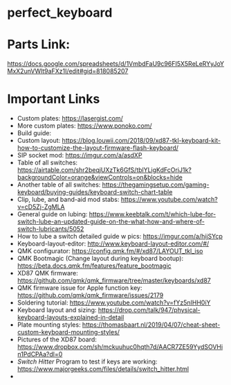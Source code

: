 # perfect_keyboard

# Parts Link:
https://docs.google.com/spreadsheets/d/1VmbdFaU9c96FI5X5ReLeRYyJoYMxX2unVWlt9aFXz1I/edit#gid=818085207

# Important Links
- Custom plates: https://lasergist.com/
- More custom plates: https://www.ponoko.com/
- Build guide:
- Custom layout: https://blog.louwii.com/2018/09/xd87-tkl-keyboard-kit-how-to-customize-the-layout-firmware-flash-keyboard/
- SIP socket mod: https://imgur.com/a/asdXP
- Table of all switches: https://airtable.com/shr2beqjUXzTk6GfS/tblYLigKdFcOriJ1k?backgroundColor=orange&viewControls=on&blocks=hide
- Another table of all switches: https://thegamingsetup.com/gaming-keyboard/buying-guides/keyboard-switch-chart-table
- Clip, lube, and band-aid mod stabs: https://www.youtube.com/watch?v=cD5Zj-ZgMLA
- General guide on lubing: https://www.keebtalk.com/t/which-lube-for-switch-lube-an-updated-guide-on-the-what-how-and-where-of-switch-lubricants/5052
- How to lube a switch detailed guide w pics: https://imgur.com/a/hijSYcp
- Keyboard-layout-editor: http://www.keyboard-layout-editor.com/#/
- QMK configurator: https://config.qmk.fm/#/xd87/LAYOUT_tkl_iso
- QMK Bootmagic (Change layout during keyboard bootup): https://beta.docs.qmk.fm/features/feature_bootmagic
- XD87 QMK firmware: https://github.com/qmk/qmk_firmware/tree/master/keyboards/xd87
- QMK firmware issue for Apple function key: https://github.com/qmk/qmk_firmware/issues/2179
- Soldering tutorial: https://www.youtube.com/watch?v=fYz5nIHH0iY
- Keyboard layout and sizing: https://drop.com/talk/947/physical-keyboard-layouts-explained-in-detail
- Plate mounting styles: https://thomasbaart.nl/2019/04/07/cheat-sheet-custom-keyboard-mounting-styles/
- Pictures of the XD87 board: https://www.dropbox.com/sh/mckuuhuc0hqth7d/AACR7ZE59YydSOVHin1PdCPAa?dl=0
- *Switch Hitter* Program to test if keys are working: https://www.majorgeeks.com/files/details/switch_hitter.html
-
